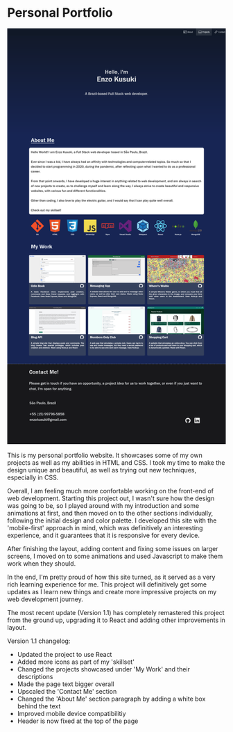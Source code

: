 # Personal Portfolio

![Alt text](./public/Screenshot.png)

This is my personal portfolio website. It showcases some of my own projects as well as my abilities in HTML and CSS. I took my time to make the design unique and beautiful, as well as trying out new techniques, especially in CSS.

Overall, I am feeling much more confortable working on the front-end of web development. Starting this project out, I wasn't sure how the design was going to be, so I played around with my introduction and some animations at first, and then moved on to the other sections individually, following the initial design and color palette. I developed this site with the 'mobile-first' approach in mind, which was definitively an interesting experience, and it guarantees that it is responsive for every device.

After finishing the layout, adding content and fixing some issues on larger screens, I moved on to some animations and used Javascript to make them work when they should.

In the end, I'm pretty proud of how this site turned, as it served as a very rich learning experience for me. This project will definitively get some updates as I learn new things and create more impressive projects on my web development journey.

The most recent update (Version 1.1) has completely remastered this project from the ground up, upgrading it to React and adding other improvements in layout.

Version 1.1 changelog:
* Updated the project to use React
* Added more icons as part of my 'skillset'
* Changed the projects showcased under 'My Work' and their descriptions
* Made the page text bigger overall
* Upscaled the 'Contact Me' section
* Changed the 'About Me' section paragraph by adding a white box behind the text
* Improved mobile device compatibilitiy
* Header is now fixed at the top of the page